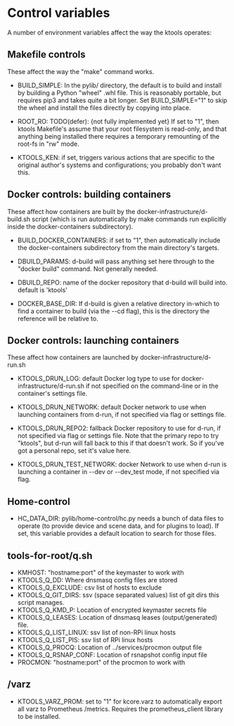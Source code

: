 
# Control variables

A number of environment variables affect the way the ktools operates:


## Makefile controls

These affect the way the "make" command works.

- BUILD_SIMPLE: In the pylib/ directory, the default is to build and install
  by building a Python "wheel" .whl file.  This is reasonably portable, but
  requires pip3 and takes quite a bit longer.  Set BUILD_SIMPLE="1" to skip
  the wheel and install the files directly by copying into place.

- ROOT_RO: TODO(defer): {not fully implemented yet}
  If set to "1", then ktools Makefile's assume that your root filesystem is
  read-only, and that anything being installed there requires a temporary
  remounting of the root-fs in "rw" mode.

- KTOOLS_KEN: if set, triggers various actions that are specific to the
  original author's systems and configurations; you probably don't want this.


## Docker controls: building containers

These affect how containers are built by the docker-infrastructure/d-build.sh
script (which is run automatically by make commands run explicitly inside the
docker-containers subdirectory).

- BUILD_DOCKER_CONTAINERS: if set to "1", then automatically include the
  docker-containers subdirectory from the main directory's targets.

- DBUILD_PARAMS: d-build will pass anything set here through to the "docker
  build" command.  Not generally needed.

- DBUILD_REPO: name of the docker repository that d-build will build into.
  default is 'ktools'

- DOCKER_BASE_DIR: If d-build is given a relative directory in-which to find a
  container to build (via the --cd flag), this is the directory the reference
  will be relative to.


## Docker controls: launching containers

These affect how containers are launched by docker-infrastructure/d-run.sh

- KTOOLS_DRUN_LOG: default Docker log type to use for
  docker-infrastructure/d-run.sh if not specified on the command-line or in
  the container's settings file.

- KTOOLS_DRUN_NETWORK: default Docker network to use when launching containers
  from d-run, if not specified via flag or settings file.

- KTOOLS_DRUN_REPO2: fallback Docker repository to use for d-run, if not
  specified via flag or settings file.  Note that the primary repo to try
  "ktools", but d-run will fall back to this if that doesn't work.  So if
  you've got a personal repo, set it's value here.

- KTOOLS_DRUN_TEST_NETWORK: docker Network to use when d-run is launching a
  container in --dev or --dev_test mode, if not specified via flag.


## Home-control

- HC_DATA_DIR: pylib/home-control/hc.py needs a bunch of data files to operate
  (to provide device and scene data, and for plugins to load).  If set, this
  variable provides a default location to search for those files.


## tools-for-root/q.sh

- KMHOST: "hostname:port" of the keymaster to work with
- KTOOLS_Q_DD: Where dnsmasq config files are stored
- KTOOLS_Q_EXCLUDE: csv list of hosts to exclude
- KTOOLS_Q_GIT_DIRS: ssv (space separated values) list of git dirs this script manages.
- KTOOLS_Q_KMD_P: Location of encrypted keymaster secrets file
- KTOOLS_Q_LEASES: Location of dnsmasq leases (output/generated) file.
- KTOOLS_Q_LIST_LINUX: ssv list of non-RPi linux hosts
- KTOOLS_Q_LIST_PIS: ssv list of RPi linux hosts
- KTOOLS_Q_PROCQ:  Location of ../services/procmon output file
- KTOOLS_Q_RSNAP_CONF: Location of rsnapshot config input file
- PROCMON: "hostname:port" of the procmon to work with


## /varz

- KTOOLS_VARZ_PROM: set to "1" for kcore.varz to automatically export all
  varz to Prometheus /metrics.  Requires the prometheus_client library
  to be installed.

